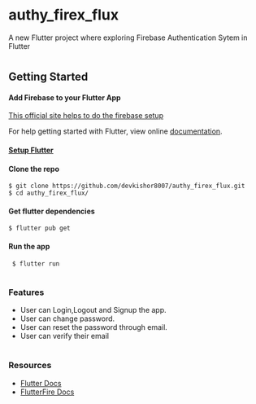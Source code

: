 # authy_firex_flux

A new Flutter project where exploring Firebase Authentication Sytem in Flutter

#

## Getting Started

#### Add Firebase to your Flutter App
[This official site helps to do the firebase setup](https://firebase.google.com/docs/flutter/setup?platform=android)

For help getting started with Flutter, view online [documentation](https://flutter.dev/).

#### [Setup Flutter](https://flutter.dev/docs/get-started/install)

#### Clone the repo 
    $ git clone https://github.com/devkishor8007/authy_firex_flux.git
    $ cd authy_firex_flux/

#### Get flutter dependencies
    $ flutter pub get
    
#### Run the app
     $ flutter run
     
#

### Features

- User can Login,Logout and Signup the app.
- User can change password.
- User can reset the password through email.
- User can verify their email

#

### Resources
- [Flutter Docs](https://flutter.dev/docs)
- [FlutterFire Docs](https://firebase.flutter.dev/docs/overview/)

